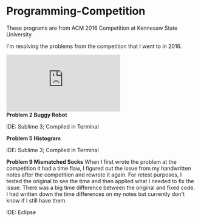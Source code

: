 # Programming-Competition
These programs are from ACM 2016 Competition at Kennesaw State University

I'm resolving the problems from the competition that I went to in 2016.

![Problems from the competition](http://serjudging.vanb.org/wp-content/uploads/SER-2016-Problems-D2.pdf)
</br>
__Problem 2 Buggy Robot__

IDE: Sublime 3; Compiled in Terminal

__Problem 5 Histogram__

IDE: Sublime 3; Compiled in Terminal

__Problem 9 Mismatched Socks__
When I first wrote the problem at the competition it had a time flaw, I figured out the issue from my handwritten notes after the competition and rewrote it again. For retest purposes, I tested the original to see the time and then applied what I needed to fix the issue. There was a big time difference between the original and fixed code. I had written down the time differences on my notes but currently don't know if I still have them. 

IDE: Eclipse